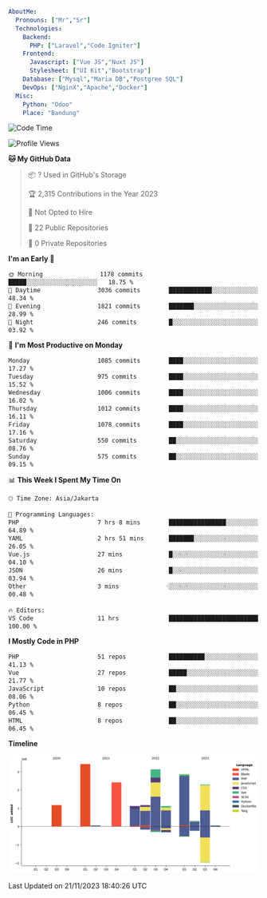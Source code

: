 ```yaml
AboutMe:
  Pronouns: ["Mr","Sr"]
  Technologies:
    Backend:
      PHP: ["Laravel","Code Igniter"]
    Frontend:
      Javascript: ["Vue JS","Nuxt JS"]
      Stylesheet: ["UI Kit","Bootstrap"]
    Database: ["Mysql","Maria DB","Postgree SQL"]
    DevOps: ["NginX","Apache","Docker"]
  Misc:
    Python: "Odoo"
    Place: "Bandung"
```

<!--START_SECTION:waka-->
![Code Time](http://img.shields.io/badge/Code%20Time-826%20hrs-blue)

![Profile Views](http://img.shields.io/badge/Profile%20Views-0-blue)

**🐱 My GitHub Data** 

> 📦 ? Used in GitHub's Storage 
 > 
> 🏆 2,315 Contributions in the Year 2023
 > 
> 🚫 Not Opted to Hire
 > 
> 📜 22 Public Repositories 
 > 
> 🔑 0 Private Repositories 
 > 
**I'm an Early 🐤** 

```text
🌞 Morning                1178 commits        █████░░░░░░░░░░░░░░░░░░░░   18.75 % 
🌆 Daytime                3036 commits        ████████████░░░░░░░░░░░░░   48.34 % 
🌃 Evening                1821 commits        ███████░░░░░░░░░░░░░░░░░░   28.99 % 
🌙 Night                  246 commits         █░░░░░░░░░░░░░░░░░░░░░░░░   03.92 % 
```
📅 **I'm Most Productive on Monday** 

```text
Monday                   1085 commits        ████░░░░░░░░░░░░░░░░░░░░░   17.27 % 
Tuesday                  975 commits         ████░░░░░░░░░░░░░░░░░░░░░   15.52 % 
Wednesday                1006 commits        ████░░░░░░░░░░░░░░░░░░░░░   16.02 % 
Thursday                 1012 commits        ████░░░░░░░░░░░░░░░░░░░░░   16.11 % 
Friday                   1078 commits        ████░░░░░░░░░░░░░░░░░░░░░   17.16 % 
Saturday                 550 commits         ██░░░░░░░░░░░░░░░░░░░░░░░   08.76 % 
Sunday                   575 commits         ██░░░░░░░░░░░░░░░░░░░░░░░   09.15 % 
```


📊 **This Week I Spent My Time On** 

```text
🕑︎ Time Zone: Asia/Jakarta

💬 Programming Languages: 
PHP                      7 hrs 8 mins        ████████████████░░░░░░░░░   64.89 % 
YAML                     2 hrs 51 mins       ███████░░░░░░░░░░░░░░░░░░   26.05 % 
Vue.js                   27 mins             █░░░░░░░░░░░░░░░░░░░░░░░░   04.10 % 
JSON                     26 mins             █░░░░░░░░░░░░░░░░░░░░░░░░   03.94 % 
Other                    3 mins              ░░░░░░░░░░░░░░░░░░░░░░░░░   00.48 % 

🔥 Editors: 
VS Code                  11 hrs              █████████████████████████   100.00 % 
```

**I Mostly Code in PHP** 

```text
PHP                      51 repos            ██████████░░░░░░░░░░░░░░░   41.13 % 
Vue                      27 repos            █████░░░░░░░░░░░░░░░░░░░░   21.77 % 
JavaScript               10 repos            ██░░░░░░░░░░░░░░░░░░░░░░░   08.06 % 
Python                   8 repos             ██░░░░░░░░░░░░░░░░░░░░░░░   06.45 % 
HTML                     8 repos             ██░░░░░░░░░░░░░░░░░░░░░░░   06.45 % 
```



**Timeline**

![Lines of Code chart](https://raw.githubusercontent.com/vheins/vheins/main/assets/bar_graph.png)


 Last Updated on 21/11/2023 18:40:26 UTC
<!--END_SECTION:waka-->
